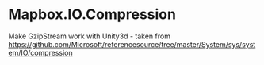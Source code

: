 # Mapbox.IO.Compression
Make GzipStream work with Unity3d - taken from https://github.com/Microsoft/referencesource/tree/master/System/sys/system/IO/compression
